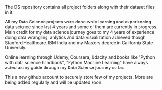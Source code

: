 The DS repository contains all project folders along with their dataset files in it.

All my Data Science projects were done while learning and experiencing data science since last 4 years and some of them are currently in progress. Main credit for my data science journey goes to my 4 years of experience doing data wrangling, anlytics and data visualization achieved though Stanford Healthcare, IBM India and my Masters degree in California State University.

Online learning through Udemy, Coursera, Udacity and books like "Python with data science handbook", "Python Machine Learning" have always acted as my guide through my Data Science journey so far. 

This a new github account to securely store few of my projects. More are being added regularly and will be updated soon.
